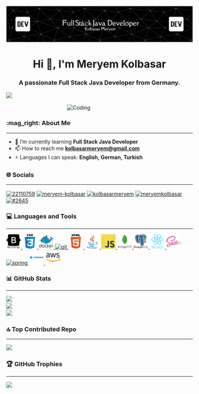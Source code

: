 ![logo](https://github.com/meryemkolbasar/MeryemKolbasar/blob/main/Meryem%20Kolbasar%20Banner.png)

<h1 align="center">Hi 👋, I'm Meryem Kolbasar</h1> 
<h3 align="center">A passionate Full Stack Java Developer from Germany.</h3> 

[![](https://visitcount.itsvg.in/api?id=meryemkolbasar&icon=1&color=12)](https://visitcount.itsvg.in)


<img align="right" alt="Coding" width="340" src="https://media1.giphy.com/media/v1.Y2lkPTc5MGI3NjExNDdmZDU4MzYyZTNlMDg4MjU3ZjQ5N2M1MzRiMjc5NTFhNzg0OTNkOCZlcD12MV9pbnRlcm5hbF9naWZzX2dpZklkJmN0PWc/3ohjV0PbaTBNw42YO4/giphy.gif">


<p align="left"> <a href="https://twitter.com/" target="blank"><img src="https://img.shields.io/twitter/follow/?logo=twitter&style=for-the-badge" alt="" /></a> </p> 
 
 <h3 align="left"> :mag_right: About Me</h3>
 
 ---
 
 
- 🌱 I’m currently learning **Full Stack Java Developer** 
- 📫 How to reach me **kolbasarmeryem@gmail.com** 
- ⚡ Languages I can speak: **English, German, Turkish**



<h3 align="left">🌐 Socials</h3>

---

<p align="left"> 
 <a href="https://stackoverflow.com/users/22110759" target="blank"><img align="center" src="https://raw.githubusercontent.com/rahuldkjain/github-profile-readme-generator/master/src/images/icons/Social/stack-overflow.svg" alt="22110759" height="30" width="40" /></a>
 <a href="https://linkedin.com/in/meryem-kolbasar" target="blank"><img align="center" src="https://raw.githubusercontent.com/rahuldkjain/github-profile-readme-generator/master/src/images/icons/Social/linked-in-alt.svg" alt="meryem-kolbasar" height="30" width="30" /></a>
 <a href="https://www.hackerrank.com/kolbasarmeryem" target="blank"><img align="center" src="https://raw.githubusercontent.com/rahuldkjain/github-profile-readme-generator/master/src/images/icons/Social/hackerrank.svg" alt="kolbasarmeryem" height="30" width="40" /></a>  <a href="https://instagram.com/meryemkolbasar" target="blank"><img align="center" src="https://raw.githubusercontent.com/rahuldkjain/github-profile-readme-generator/master/src/images/icons/Social/instagram.svg" alt="meryemkolbasar" height="30" width="30" /></a>
<a href="https://discord.gg/#2645" target="blank"><img align="center" src="https://raw.githubusercontent.com/rahuldkjain/github-profile-readme-generator/master/src/images/icons/Social/discord.svg" alt="#2645" height="30" width="40" /></a>
</p> 
 
 

<h3 align="left">💻 Languages and Tools</h3>

---

<p align="left"> <a href="https://getbootstrap.com" target="_blank" rel="noreferrer"> <img src="https://raw.githubusercontent.com/devicons/devicon/master/icons/bootstrap/bootstrap-plain-wordmark.svg" alt="bootstrap" width="40" height="40"/> </a> <a href="https://www.w3schools.com/css/" target="_blank" rel="noreferrer"> <img src="https://raw.githubusercontent.com/devicons/devicon/master/icons/css3/css3-original-wordmark.svg" alt="css3" width="40" height="40"/> </a> <a href="https://www.docker.com/" target="_blank" rel="noreferrer"> <img src="https://raw.githubusercontent.com/devicons/devicon/master/icons/docker/docker-original-wordmark.svg" alt="docker" width="40" height="40"/> </a> <a href="https://git-scm.com/" target="_blank" rel="noreferrer"> <img src="https://www.vectorlogo.zone/logos/git-scm/git-scm-icon.svg" alt="git" width="40" height="40"/> </a> <a href="https://www.w3.org/html/" target="_blank" rel="noreferrer"> <img src="https://raw.githubusercontent.com/devicons/devicon/master/icons/html5/html5-original-wordmark.svg" alt="html5" width="40" height="40"/> </a> <a href="https://www.java.com" target="_blank" rel="noreferrer"> <img src="https://raw.githubusercontent.com/devicons/devicon/master/icons/java/java-original.svg" alt="java" width="40" height="40"/> </a> <a href="https://developer.mozilla.org/en-US/docs/Web/JavaScript" target="_blank" rel="noreferrer"> <img src="https://raw.githubusercontent.com/devicons/devicon/master/icons/javascript/javascript-original.svg" alt="javascript" width="40" height="40"/> </a> <a href="https://www.mongodb.com/" target="_blank" rel="noreferrer"> <img src="https://raw.githubusercontent.com/devicons/devicon/master/icons/mongodb/mongodb-original-wordmark.svg" alt="mongodb" width="40" height="40"/> </a> <a href="https://www.postgresql.org" target="_blank" rel="noreferrer"> <img src="https://raw.githubusercontent.com/devicons/devicon/master/icons/postgresql/postgresql-original-wordmark.svg" alt="postgresql" width="40" height="40"/> </a> <a href="https://reactjs.org/" target="_blank" rel="noreferrer"> <img src="https://raw.githubusercontent.com/devicons/devicon/master/icons/react/react-original-wordmark.svg" alt="react" width="40" height="40"/> </a> <a href="https://sass-lang.com" target="_blank" rel="noreferrer"> <img src="https://raw.githubusercontent.com/devicons/devicon/master/icons/sass/sass-original.svg" alt="sass" width="40" height="40"/> </a> <a href="https://spring.io/" target="_blank" rel="noreferrer"> <img src="https://www.vectorlogo.zone/logos/springio/springio-icon.svg" alt="spring" width="40" height="40"/> </a> <a href="https://webpack.js.org" target="_blank" rel="noreferrer"> <img src="https://raw.githubusercontent.com/devicons/devicon/d00d0969292a6569d45b06d3f350f463a0107b0d/icons/webpack/webpack-original-wordmark.svg" alt="webpack" width="40" height="40"/> </a> <a align="left"> <a href="https://aws.amazon.com" target="_blank" rel="noreferrer"> <img src="https://raw.githubusercontent.com/devicons/devicon/master/icons/amazonwebservices/amazonwebservices-original-wordmark.svg" alt="aws" width="40" height="40"/> </a> </p>


<h3 align="left">📊 GitHub Stats</h3>

---

![](https://github-readme-stats.vercel.app/api?username=meryemkolbasar&theme=dark&hide_border=true&include_all_commits=false&count_private=false)<br/>
![](https://github-readme-streak-stats.herokuapp.com/?user=meryemkolbasar&theme=dark&hide_border=true)<br/>
![](https://github-readme-stats.vercel.app/api/top-langs/?username=meryemkolbasar&theme=dark&hide_border=true&include_all_commits=false&count_private=false&layout=compact)

<h3 align="left">🔝 Top Contributed Repo</h3>

---

![](https://github-contributor-stats.vercel.app/api?username=meryemkolbasar&limit=5&theme=dark&combine_all_yearly_contributions=true)


<h3 align="left">🏆 GitHub Trophies</h3>

---

![](https://github-profile-trophy.vercel.app/?username=meryemkolbasar&theme=monokai&no-frame=true&no-bg=true&margin-w=4)
